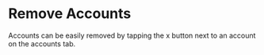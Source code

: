 # Remove Accounts

Accounts can be easily removed by tapping the x button next to an account on the accounts tab. 
